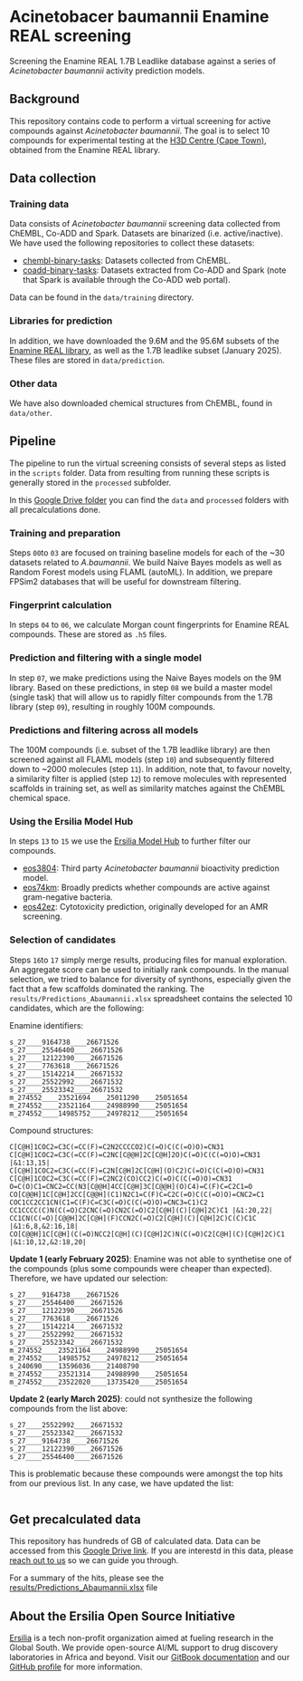 # Acinetobacer baumannii Enamine REAL screening
Screening the Enamine REAL 1.7B Leadlike database against a series of _Acinetobacter baumannii_ activity prediction models.

## Background

This repository contains code to perform a virtual screening for active compounds against _Acinetobacter baumannii_. The goal is to select 10 compounds for experimental testing at the [H3D Centre (Cape Town)](https://h3d.uct.ac.za/), obtained from the Enamine REAL library.

## Data collection

### Training data

Data consists of _Acinetobacter baumannii_ screening data collected from ChEMBL, Co-ADD and Spark. Datasets are binarized (i.e. active/inactive). We have used the following repositories to collect these datasets:

- [chembl-binary-tasks](https://github.com/ersilia-os/chembl-binary-tasks): Datasets collected from ChEMBL.
- [coadd-binary-tasks](https://github.com/ersilia-os/coadd-binary-tasks): Datasets extracted from Co-ADD and Spark (note that Spark is available through the Co-ADD web portal).

Data can be found in the `data/training` directory.

### Libraries for prediction

In addition, we have downloaded the 9.6M and the 95.6M subsets of the [Enamine REAL library](https://enamine.net/compound-collections/real-compounds/real-database-subsets), as well as the 1.7B leadlike subset (January 2025). These files are stored in `data/prediction`.

### Other data

We have also downloaded chemical structures from ChEMBL, found in `data/other`.

## Pipeline

The pipeline to run the virtual screening consists of several steps as listed in the `scripts` folder. Data from resulting from running these scripts is generally stored in the `processed` subfolder.

In this [Google Drive folder](https://drive.google.com/drive/folders/1I_0J3gYGC8oC_1xhg6rmYp576mEja5x1?usp=drive_link) you can find the `data` and `processed` folders with all precalculations done.

### Training and preparation

Steps `00`to `03` are focused on training baseline models for each of the ~30 datasets related to _A.baumannii_. We build Naive Bayes models as well as Random Forest models using FLAML (autoML). In addition, we prepare FPSim2 databases that will be useful for downstream filtering. 

### Fingerprint calculation

In steps `04` to `06`, we calculate Morgan count fingerprints for Enamine REAL compounds. These are stored as `.h5` files.

### Prediction and filtering with a single model

In step `07`, we make predictions using the Naive Bayes models on the 9M library. Based on these predictions, in step `08` we build a master model (single task) that will allow us to rapidly filter compounds from the 1.7B library (step `09`), resulting in roughly 100M compounds.

### Predictions and filtering across all models

The 100M compounds (i.e. subset of the 1.7B leadlike library) are then screened against all FLAML models (step `10`) and subsequently filtered down to ~2000 molecules (step `11`). In addition, note that, to favour novelty, a similarity filter is applied (step `12`) to remove molecules with represented scaffolds in training set, as well as similarity matches against the ChEMBL chemical space.

### Using the Ersilia Model Hub

In steps `13` to `15` we use the [Ersilia Model Hub](https://github.com/ersilia-os/ersilia) to further filter our compounds.

* [eos3804](https://github.com/ersilia-os/eos3804): Third party _Acinetobacter baumannii_ bioactivity prediction model.
* [eos74km](https://github.com/ersilia-os/eos74km): Broadly predicts whether compounds are active against gram-negative bacteria.
* [eos42ez](https://github.com/ersilia-os/eos42ez): Cytotoxicity prediction, originally developed for an AMR screening.

### Selection of candidates

Steps `16`to `17` simply merge results, producing files for manual exploration. An aggregate score can be used to initially rank compounds. In the manual selection, we tried to balance for diversity of synthons, especially given the fact that a few scaffolds dominated the ranking. The `results/Predictions_Abaumannii.xlsx` spreadsheet contains the selected 10 candidates, which are the following:

Enamine identifiers:

```text
s_27____9164738____26671526
s_27____25546400____26671526
s_27____12122390____26671526
s_27____7763618____26671526
s_27____15142214____26671532
s_27____25522992____26671532
s_27____25523342____26671532
m_274552____23521694____25011290____25051654
m_274552____23521164____24988990____25051654
m_274552____14985752____24978212____25051654
```

Compound structures:

```text
C[C@H]1COC2=C3C(=CC(F)=C2N2CCCCO2)C(=O)C(C(=O)O)=CN31
C[C@H]1COC2=C3C(=CC(F)=C2NC[C@@H]2C[C@H]2O)C(=O)C(C(=O)O)=CN31 |&1:13,15|
C[C@H]1COC2=C3C(=CC(F)=C2N[C@H]2C[C@H](O)C2)C(=O)C(C(=O)O)=CN31
C[C@H]1COC2=C3C(=CC(F)=C2NC2(CO)CC2)C(=O)C(C(=O)O)=CN31
O=C(O)C1=CNC2=CC(N3[C@@H]4CC[C@H]3C[C@@H](O)C4)=C(F)C=C2C1=O
CO[C@@H]1C[C@H]2CC[C@@H](C1)N2C1=C(F)C=C2C(=O)C(C(=O)O)=CNC2=C1
COC1CC2CC1CN(C1=C(F)C=C3C(=O)C(C(=O)O)=CNC3=C1)C2
CC1CCCC(C)N(C(=O)C2CNC(=O)CN2C(=O)C2[C@H](C)[C@H]2C)C1 |&1:20,22|
CC1CN(C(=O)[C@@H]2C[C@H](F)CCN2C(=O)C2[C@H](C)[C@H]2C)C(C)C1C |&1:6,8,&2:16,18|
CO[C@@H]1C[C@H](C(=O)NCC2[C@H](C)[C@H]2C)N(C(=O)C2[C@H](C)[C@H]2C)C1 |&1:10,12,&2:18,20|
```

**Update 1 (early February 2025)**: Enamine was not able to synthetise one of the compounds (plus some compounds were cheaper than expected). Therefore, we have updated our selection:

```text
s_27____9164738____26671526
s_27____25546400____26671526
s_27____12122390____26671526
s_27____7763618____26671526
s_27____15142214____26671532
s_27____25522992____26671532
s_27____25523342____26671532
m_274552____23521164____24988990____25051654
m_274552____14985752____24978212____25051654
s_240690____13596036____21408790
m_274552____23521314____24988990____25051654
m_274552____23522020____13735420____25051654
```

**Update 2 (early March 2025)**: could not synthesize the following compounds from the list above:

```text
s_27____25522992____26671532
s_27____25523342____26671532
s_27____9164738____26671526
s_27____12122390____26671526
s_27____25546400____26671526
```

This is problematic because these compounds were amongst the top hits from our previous list. In any case, we have updated the list:

```text

```

## Get precalculated data

This repository has hundreds of GB of calculated data. Data can be accessed from this [Google Drive link](https://drive.google.com/drive/folders/1I_0J3gYGC8oC_1xhg6rmYp576mEja5x1). If you are interestd in this data, please [reach out to us](miquel@ersilia.io) so we can guide you through.

For a summary of the hits, please see the [results/Predictions_Abaumannii.xlsx]() file

## About the Ersilia Open Source Initiative

[Ersilia](https://ersilia.io) is a tech non-profit organization aimed at fueling research in the Global South. We provide open-source AI/ML support to drug discovery laboratories in Africa and beyond. Visit our [GitBook documentation](https://ersilia.gitbook.io) and our [GitHub profile](https://github.com/ersilia-os) for more information.  
